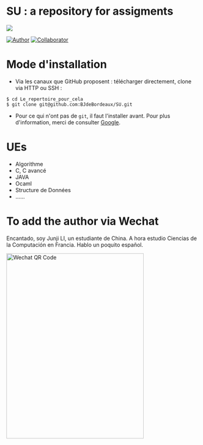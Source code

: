 # SU : a repository for assigments

![](https://raw.github.com/BJdeBordeaux/SU/master/logosu.png)

[![Author](https://img.shields.io/badge/Author-BJdeBordeaux-blue.svg "Author")](https://github.com/BJdeBordeaux/SU "Author")
[![](https://img.shields.io/badge/Collaborator-Sorbonne_Université_Students-green.svg "Collaborator")]()

Mode d'installation
=========================
- Via les canaux que GitHub proposent : télécharger directement, clone via HTTP ou SSH : 
```shell
$ cd Le_repertoire_pour_cela
$ git clone git@github.com:BJdeBordeaux/SU.git
```
- Pour ce qui n'ont pas de `git`, il faut l'installer avant. Pour plus d'information, merci de consulter [Google](https://www.google.com/search?q=installer+git+bash).


UEs
=========================
- Algorithme
- C, C avancé
- JAVA
- Ocaml
- Structure de Données
- ......


To add the author via Wechat
=========================
Encantado, soy Junji LI, un estudiante de China. A hora estudio Ciencias de la Computación en Francia. Hablo un poquito español.

<img src="https://raw.github.com/BJdeBordeaux/SU/master/wechatQRcode.jpg" width="359" height="484" alt="Wechat QR Code" style="float: left;"/>

<!-- 
项目背景
安装
使用
Badge
相关项目（可选）
主要项目负责人
参与贡献方式
开源协议 
-->
